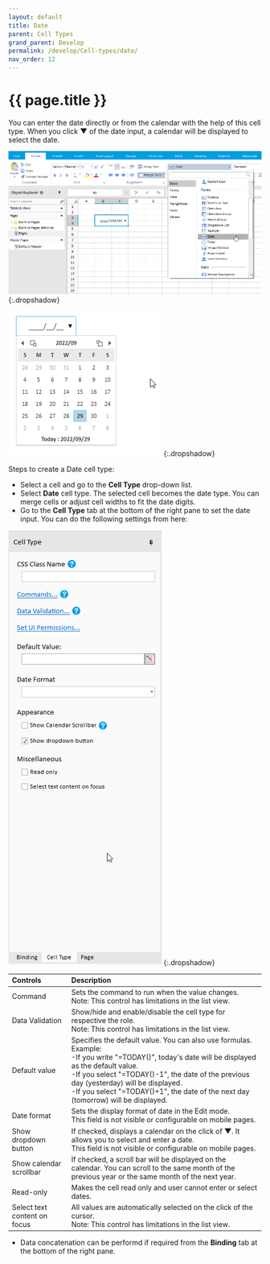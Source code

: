 ```yaml
---
layout: default
title: Date
parent: Cell Types
grand_parent: Develop
permalink: /develop/Cell-types/date/
nav_order: 12
---
```


# {{ page.title }}

You can enter the date directly or from the calendar with the help of this cell type. When you click **▼** of the date input, a calendar will be displayed to select the date.

![date_celltype](/assets/images/product-images/date_celltype.png)
{:.dropshadow}

![date_celltype_calendarinput](/assets/images/product-images/date_celltype_calendarinput.png)
{:.dropshadow}

Steps to create a Date cell type:

- Select a cell and go to the **Cell Type** drop-down list. 
- Select **Date** cell type. The selected cell becomes the date type. You can merge cells or adjust cell widths to fit the date digits.
- Go to the **Cell Type** tab at the bottom of the right pane to set the date input.
You can do the following settings from here:

![date_celltype_settings](/assets/images/product-images/date_celltype_settings.png)
{:.dropshadow}

|Controls|Description|
|:--|:--|
|Command|Sets the command to run when the value changes. <br/> Note: This control has limitations in the list view.|
|Data Validation|Show/hide and enable/disable the cell type for respective the role. <br/> Note: This control has limitations in the list view.|
|Default value|Specifies the default value. You can also use formulas. <br/> Example: <br/> -If you write "=TODAY()", today's date will be displayed as the default value. <br/> -If you select "=TODAY()-1", the date of the previous day (yesterday) will be displayed. <br/>-If you select "=TODAY()+1", the date of the next day (tomorrow) will be displayed.|
|Date format|Sets the display format of date in the Edit mode. <br/> This field is not visible or configurable on mobile pages.|
|Show dropdown button|If checked, displays a calendar on the click of **▼**. It allows you to select and enter a date. <br/> This field is not visible or configurable on mobile pages.|
|Show calendar scrollbar|If checked, a scroll bar will be displayed on the calendar. You can scroll to the same month of the previous year or the same month of the next year.|
|Read-only|Makes the cell read only and user cannot enter or select dates.|
|Select text content on focus|All values ​​are automatically selected on the click of the cursor. <br/> Note: This control has limitations in the list view.|

- Data concatenation can be performd if required from the **Binding** tab at the bottom of the right pane.
